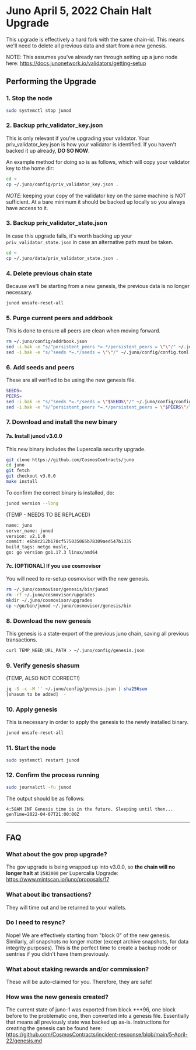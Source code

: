 # Juno April 5, 2022 Chain Halt Upgrade
This upgrade is effectively a hard fork with the same chain-id. This means we'll need to delete all previous data and start from a new genesis.

NOTE: This assumes you've already ran through setting up a juno node here: https://docs.junonetwork.io/validators/getting-setup

## Performing the  Upgrade

### 1. Stop the node
```sh
sudo systemctl stop junod
```

### 2. Backup priv_validator_key.json
This is only relevant if you're upgrading your validator. Your priv_validator_key.json is how your validator is identified. If you haven't backed it up already, **DO SO NOW**.

An example method for doing so is as follows, which will copy your validator key to the home dir:
```sh
cd ~
cp ~/.juno/config/priv_validator_key.json .
```

*NOTE*: keeping your copy of the validator key on the same machine is NOT sufficient. At a bare minimum it should be backed up locally so you always have access to it.

### 3. Backup priv_validator_state.json
In case this upgrade fails, it's worth backing up your `priv_validator_state.json` in case an alternative path must be taken. 
```sh
cd ~
cp ~/.juno/data/priv_validator_state.json .
```

### 4. Delete previous chain state
Because we'll be starting from a new genesis, the previous data is no longer necessary.

```sh
junod unsafe-reset-all
```

### 5. Purge current peers and addrbook
This is done to ensure all peers are clean when moving forward.
```sh
rm ~/.juno/config/addrbook.json
sed -i.bak -e "s/^persistent_peers *=.*/persistent_peers = \"\"/" ~/.juno/config/config.toml
sed -i.bak -e "s/^seeds *=.*/seeds = \"\"/" ~/.juno/config/config.toml
```

### 6. Add seeds and peers
These are all verified to be using the new genesis file.
```sh
SEEDS=
PEERS=
sed -i.bak -e "s/^seeds *=.*/seeds = \"$SEEDS\"/" ~/.juno/config/config.toml
sed -i.bak -e "s/^persistent_peers *=.*/persistent_peers = \"$PEERS\"/" ~/.juno/config/config.toml
```

### 7. Download and install the new binary

#### 7a. Install junod v3.0.0
This new binary includes the Lupercalia security upgrade.
```sh
git clone https://github.com/CosmosContracts/juno
cd juno
git fetch
git checkout v3.0.0
make install
```

To confirm the correct binary is installed, do:
```sh
junod version --long
```

(TEMP - NEEDS TO BE REPLACED)

```sh
name: juno
server_name: junod
version: v2.1.0
commit: e6b8c212b178cf575035065b78309aed547b1335
build_tags: netgo muslc,
go: go version go1.17.3 linux/amd64
```

#### 7c. [OPTIONAL] If you use cosmovisor
You will need to re-setup cosmovisor with the new genesis.
```sh
rm ~/.juno/cosmovisor/genesis/bin/junod
rm -rf ~/.juno/cosmovisor/upgrades
mkdir ~/.juno/cosmovisor/upgrades
cp ~/go/bin/junod ~/.juno/cosmovisor/genesis/bin
```

### 8. Download the new genesis
This genesis is a state-export of the previous juno chain, saving all previous transactions.
```sh
curl TEMP_NEED_URL_PATH > ~/.juno/config/genesis.json
```

### 9. Verify genesis shasum
(TEMP, ALSO NOT CORRECT!)
```sh
jq -S -c -M '' ~/.juno/config/genesis.json | sha256sum
[shasum to be added]  -
```

### 10. Apply genesis
This is necessary in order to apply the genesis to the newly installed binary.
```sh
junod unsafe-reset-all
```

### 11. Start the node
```sh
sudo systemctl restart junod
```

### 12. Confirm the process running
```sh
sudo journalctl -fu junod
```

The output should be as follows:
```
4:58AM INF Genesis time is in the future. Sleeping until then... genTime=2022-04-07T21:00:00Z
```

---

## FAQ
### What about the gov prop upgrade?
The gov upgrade is being wrapped up into v3.0.0, so **the chain will no longer halt** at `2582000`  per Lupercalia Upgrade: https://www.mintscan.io/juno/proposals/17

### What about ibc transactions?
They will time out and be returned to your wallets. 

### Do I need to resync?
Nope! We are effectively starting from "block 0" of the new genesis. Similarly, all snapshots no longer matter (except archive snapshots, for data integrity purposes). This is the perfect time to create a backup node or sentries if you didn't have them previously.

### What about staking rewards and/or commission?
These will be auto-claimed for you. Therefore, they are safe!

### How was the new genesis created?
The current state of juno-1 was exported from block ***96, one block before to the problematic one, then converted into a genesis file. Essentially that means all previously state was backed up as-is. Instructions for creating the genesis can be found here: https://github.com/CosmosContracts/incident-response/blob/main/5-April-22/genesis.md
